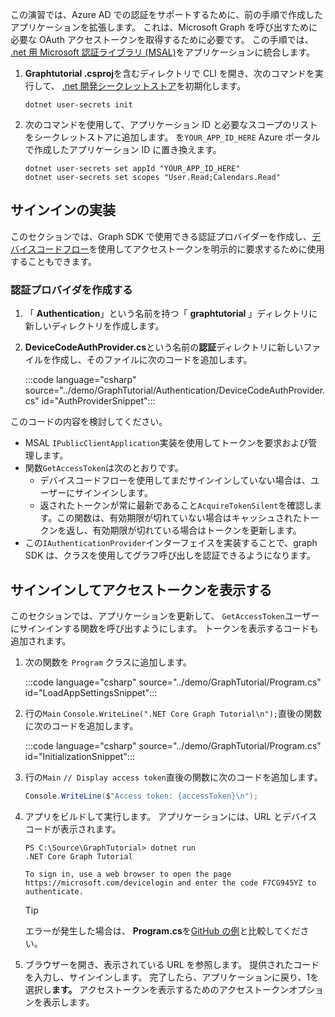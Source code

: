 <!-- markdownlint-disable MD002 MD041 -->

この演習では、Azure AD での認証をサポートするために、前の手順で作成したアプリケーションを拡張します。 これは、Microsoft Graph を呼び出すために必要な OAuth アクセストークンを取得するために必要です。 この手順では、 [.net 用 Microsoft 認証ライブラリ (MSAL)](https://github.com/AzureAD/microsoft-authentication-library-for-dotnet)をアプリケーションに統合します。

1. **Graphtutorial .csproj**を含むディレクトリで CLI を開き、次のコマンドを実行して、 [.net 開発シークレットストア](/aspnet/core/security/app-secrets)を初期化します。

    ```Shell
    dotnet user-secrets init
    ```

1. 次のコマンドを使用して、アプリケーション ID と必要なスコープのリストをシークレットストアに追加します。 を`YOUR_APP_ID_HERE` Azure ポータルで作成したアプリケーション ID に置き換えます。

    ```Shell
    dotnet user-secrets set appId "YOUR_APP_ID_HERE"
    dotnet user-secrets set scopes "User.Read;Calendars.Read"
    ```

## <a name="implement-sign-in"></a>サインインの実装

このセクションでは、Graph SDK で使用できる認証プロバイダーを作成し、[デバイスコードフロー](https://docs.microsoft.com/azure/active-directory/develop/v2-oauth2-device-code)を使用してアクセストークンを明示的に要求するために使用することもできます。

### <a name="create-an-authentication-provider"></a>認証プロバイダを作成する

1. 「 **Authentication**」という名前を持つ「 **graphtutorial** 」ディレクトリに新しいディレクトリを作成します。
1. **DeviceCodeAuthProvider.cs**という名前の**認証**ディレクトリに新しいファイルを作成し、そのファイルに次のコードを追加します。

    :::code language="csharp" source="../demo/GraphTutorial/Authentication/DeviceCodeAuthProvider.cs" id="AuthProviderSnippet":::

このコードの内容を検討してください。

- MSAL `IPublicClientApplication`実装を使用してトークンを要求および管理します。
- 関数`GetAccessToken`は次のとおりです。
  - デバイスコードフローを使用してまだサインインしていない場合は、ユーザーにサインインします。
  - 返されたトークンが常に最新であること`AcquireTokenSilent`を確認します。この関数は、有効期限が切れていない場合はキャッシュされたトークンを返し、有効期限が切れている場合はトークンを更新します。
- この`IAuthenticationProvider`インターフェイスを実装することで、graph SDK は、クラスを使用してグラフ呼び出しを認証できるようになります。

## <a name="sign-in-and-display-the-access-token"></a>サインインしてアクセストークンを表示する

このセクションでは、アプリケーションを更新して、 `GetAccessToken`ユーザーにサインインする関数を呼び出すようにします。 トークンを表示するコードも追加されます。

1. 次の関数を `Program` クラスに追加します。

    :::code language="csharp" source="../demo/GraphTutorial/Program.cs" id="LoadAppSettingsSnippet":::

1. 行の`Main` `Console.WriteLine(".NET Core Graph Tutorial\n");`直後の関数に次のコードを追加します。

    :::code language="csharp" source="../demo/GraphTutorial/Program.cs" id="InitializationSnippet":::

1. 行の`Main` `// Display access token`直後の関数に次のコードを追加します。

    ```csharp
    Console.WriteLine($"Access token: {accessToken}\n");
    ```

1. アプリをビルドして実行します。 アプリケーションには、URL とデバイスコードが表示されます。

    ```Shell
    PS C:\Source\GraphTutorial> dotnet run
    .NET Core Graph Tutorial

    To sign in, use a web browser to open the page https://microsoft.com/devicelogin and enter the code F7CG945YZ to authenticate.
    ```

    > [!TIP]
    > エラーが発生した場合は、 **Program.cs**を[GitHub の例](https://github.com/microsoftgraph/msgraph-training-dotnet-core/blob/master/demo/GraphTutorial/Program.cs)と比較してください。

1. ブラウザーを開き、表示されている URL を参照します。 提供されたコードを入力し、サインインします。 完了したら、アプリケーションに戻り、1を選択し**ます。** アクセストークンを表示するためのアクセストークンオプションを表示します。
